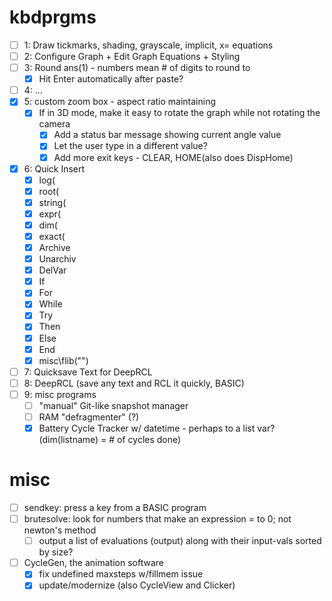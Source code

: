 # kbdprgms

 - [ ] 1: Draw tickmarks, shading, grayscale, implicit, x= equations
 - [ ] 2: Configure Graph + Edit Graph Equations + Styling
 - [ ] 3: Round ans(1) - numbers mean # of digits to round to
   - [X] Hit Enter automatically after paste?
 - [ ] 4: ...
 - [X] 5: custom zoom box - aspect ratio maintaining
   - [X] If in 3D mode, make it easy to rotate the graph while not rotating the camera
     - [X] Add a status bar message showing current angle value
     - [X] Let the user type in a different value?
     - [X] Add more exit keys - CLEAR, HOME(also does DispHome)
 - [X] 6: Quick Insert
   - [X] log(
   - [X] root(
   - [X] string(
   - [X] expr(
   - [X] dim(
   - [X] exact(
   - [X] Archive
   - [X] Unarchiv
   - [X] DelVar
   - [X] If
   - [X] For
   - [X] While
   - [X] Try
   - [X] Then
   - [X] Else
   - [X] End
   - [X] misc\flib("")
 - [ ] 7: Quicksave Text for DeepRCL
 - [ ] 8: DeepRCL (save any text and RCL it quickly, BASIC)
 - [ ] 9: misc programs
   - [ ] "manual" Git-like snapshot manager
   - [ ] RAM "defragmenter" (?)
   - [X] Battery Cycle Tracker w/ datetime - perhaps to a list var? (dim(listname) = # of cycles done)

# misc
 - [ ] sendkey: press a key from a BASIC program
 - [ ] brutesolve: look for numbers that make an expression = to 0; not newton's method
   - [ ] output a list of evaluations (output) along with their input-vals sorted by size?
 - [ ] CycleGen, the animation software
   - [X] fix undefined maxsteps w/fillmem issue
   - [X] update/modernize (also CycleView and Clicker)
